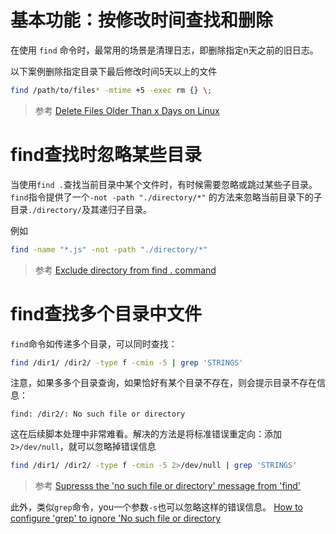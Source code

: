 # 基本功能：按修改时间查找和删除

在使用 `find` 命令时，最常用的场景是清理日志，即删除指定n天之前的旧日志。

以下案例删除指定目录下最后修改时间5天以上的文件

```bash
find /path/to/files* -mtime +5 -exec rm {} \;
```

> 参考 [Delete Files Older Than x Days on Linux](https://www.howtogeek.com/howto/ubuntu/delete-files-older-than-x-days-on-linux/)

# find查找时忽略某些目录

当使用`find .`查找当前目录中某个文件时，有时候需要忽略或跳过某些子目录。`find`指令提供了一个`-not -path "./directory/*"` 的方法来忽略当前目录下的子目录`./directory/`及其递归子目录。

例如

```bash
find -name "*.js" -not -path "./directory/*"
```

> 参考 [Exclude directory from find . command](https://stackoverflow.com/questions/4210042/exclude-directory-from-find-command)

# find查找多个目录中文件

`find`命令如传递多个目录，可以同时查找：

```bash
find /dir1/ /dir2/ -type f -cmin -5 | grep 'STRINGS'
```

注意，如果多多个目录查询，如果恰好有某个目录不存在，则会提示目录不存在信息：

```
find: /dir2/: No such file or directory 
```

这在后续脚本处理中非常难看。解决的方法是将标准错误重定向：添加`2>/dev/null`，就可以忽略掉错误信息

```bash
find /dir1/ /dir2/ -type f -cmin -5 2>/dev/null | grep 'STRINGS'
```

> 参考 [Supresss the 'no such file or directory' message from 'find'](https://superuser.com/questions/393812/supresss-the-no-such-file-or-directory-message-from-find)

此外，类似`grep`命令，you一个参数`-s`也可以忽略这样的错误信息。 [How to configure 'grep' to ignore 'No such file or directory](https://www.linuxquestions.org/questions/linux-newbie-8/how-to-configure-%27grep%27-to-ignore-%27no-such-file-or-directory-738447/)
